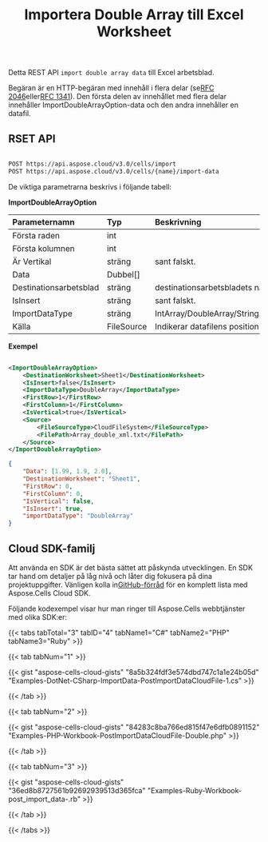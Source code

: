﻿---
title: Importera Double Array till Excel Worksheet
second_title: Aspose.Cells Cloud Documen
linktitle: Importera dubbel arra
type: docs
url: /sv/import/double-array/
aliases: [/import-double-array-into-excel-worksheet/,/import-double-array-into-worksheet/,/import-data/double-array/]
keywords: Import double array data into Excel files
description: Aspose.Cells Cloud REST API stöder import av dubbelmatrisdata till Excel-filer. SDK stöder olika utvecklingsspråk. De inkluderar Android, C#, Go, Java, NodeJS, Perl, PHP, Python, Ruby och swift
weight: 20
---
Detta REST API `import double array data` till Excel arbetsblad.

Begäran är en HTTP-begäran med innehåll i flera delar (se[RFC 2046](http://tools.ietf.org/html/rfc2046#page-17)eller[RFC 1341](http://www.w3.org/Protocols/rfc1341/7_2_Multipart.html)). Den första delen av innehållet med flera delar innehåller ImportDoubleArrayOption-data och den andra innehåller en datafil.

## RSET API

```bash

POST https://api.aspose.cloud/v3.0/cells/import
POST https://api.aspose.cloud/v3.0/cells/{name}/import-data

```

De viktiga parametrarna beskrivs i följande tabell:


**ImportDoubleArrayOption**

|Parameternamn|Typ|Beskrivning|
|:- |:- |:- |
| Första raden| int||
| Första kolumnen| int||
| Är Vertikal| sträng| sant falskt.|
| Data|Dubbel[]||
| Destinationsarbetsblad| sträng| destinationsarbetsbladets namn.|
| IsInsert| sträng| sant falskt.|
| ImportDataType| sträng|IntArray/DoubleArray/StringArray/TwoDimensionIntArray/TwoDimensionDoubleArray/TwoDimensionStringArray/BatchData/CSVData.|
| Källa| FileSource| Indikerar datafilens position när BatchData-parametern är null.|



**Exempel**

```xml

<ImportDoubleArrayOption>
    <DestinationWorksheet>Sheet1</DestinationWorksheet>
    <IsInsert>false</IsInsert>
    <ImportDataType>DoubleArray</ImportDataType>
    <FirstRow>1</FirstRow>
    <FirstColumn>1</FirstColumn>
    <IsVertical>true</IsVertical>
    <Source>
        <FileSourceType>CloudFileSystem</FileSourceType>
        <FilePath>Array_double_xml.txt</FilePath>
    </Source>
</ImportDoubleArrayOption>

```

```json
{
    "Data": [1.99, 1.9, 2.0],
    "DestinationWorksheet": "Sheet1",
    "FirstRow": 0,
    "FirstColumn": 0,
    "IsVertical": false,
    "IsInsert": true,
    "importDataType": "DoubleArray"
}

```

## Cloud SDK-familj

 Att använda en SDK är det bästa sättet att påskynda utvecklingen. En SDK tar hand om detaljer på låg nivå och låter dig fokusera på dina projektuppgifter. Vänligen kolla in[GitHub-förråd](https://github.com/aspose-cells-cloud) för en komplett lista med Aspose.Cells Cloud SDK.

Följande kodexempel visar hur man ringer till Aspose.Cells webbtjänster med olika SDK:er:

{{< tabs tabTotal="3" tabID="4" tabName1="C#" tabName2="PHP" tabName3="Ruby" >}}

{{< tab tabNum="1" >}}

{{< gist "aspose-cells-cloud-gists" "8a5b324fdf3e574dbd747c1a1e24b05d" "Examples-DotNet-CSharp-ImportData-PostImportDataCloudFile-1.cs" >}}

{{< /tab >}}

{{< tab tabNum="2" >}}

{{< gist "aspose-cells-cloud-gists" "84283c8ba766ed815f47e6dfb0891152" "Examples-PHP-Workbook-PostImportDataCloudFile-Double.php" >}}

{{< /tab >}}

{{< tab tabNum="3" >}}

{{< gist "aspose-cells-cloud-gists" "36ed8b8727561b92692939513d365fca" "Examples-Ruby-Workbook-post_import_data-.rb" >}}

{{< /tab >}}

{{< /tabs >}}




